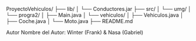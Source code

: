 ProyectoVehiculos/
├── lib/
│ └── Conductores.jar
├── src/
│ └── umg/
│ └── progra2/
│ ├── Main.java
│ └── vehiculos/
│ ├── Vehiculos.java
│ ├── Coche.java
│ └── Moto.java
├── README.md

Autor
Nombre del Autor: Winter (Frank) & Nasa (Gabriel)
